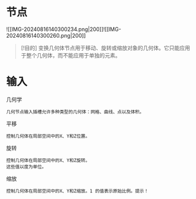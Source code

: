 # 节点
![[IMG-20240816140300234.png|200]]![[IMG-20240816140300260.png|200]]

> [!目的]
> 变换几何体节点用于移动、旋转或缩放对象的几何体。它只能应用于整个几何体，而不能应用于单独的元素。

# 输入
几何学

	几何节点输入插槽允许多种类型的几何体：网格、曲线、点以及体积。
平移

	控制几何体在局部空间中的X、Y和Z位置。
旋转

	控制几何体在局部空间中的X、Y和Z旋转。
	这些值以度为单位。
缩放

	控制几何体在局部空间中的X、Y和Z缩放。1 的值表示原始比例。提示！
